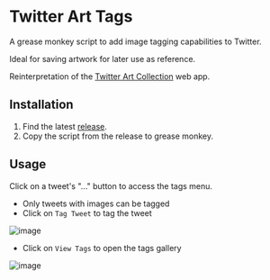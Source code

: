 # Twitter Art Tags

A grease monkey script to add image tagging capabilities to Twitter.

Ideal for saving artwork for later use as reference.

Reinterpretation of the [Twitter Art Collection](https://github.com/poohcom1/twitter-art-collection) web app.

## Installation

1. Find the latest [release](https://github.com/poohcom1/twitter-art-collection-v2/releases).
2. Copy the script from the release to grease monkey.

## Usage

Click on a tweet's "..." button to access the tags menu.

-   Only tweets with images can be tagged
-   Click on `Tag Tweet` to tag the tweet

![image](https://github.com/poohcom1/twitter-art-collection-v2/assets/74857873/0d5d338d-f907-484a-807d-ece9da6ca512)

-   Click on `View Tags` to open the tags gallery

![image](https://github.com/poohcom1/twitter-art-collection-v2/assets/74857873/f5e1de7b-70cb-4e73-a403-f60e8d1a02c4)
